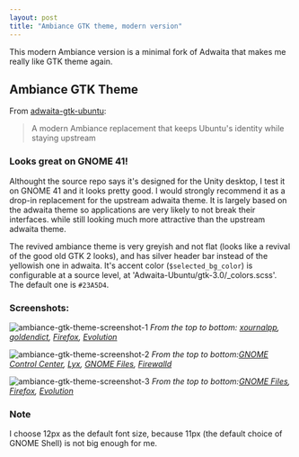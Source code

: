 ```yaml
---
layout: post
title: "Ambiance GTK theme, modern version"
---
```

<!-- This Source Code Form is subject to the terms of the Mozilla Public
   - License, v. 2.0. If a copy of the MPL was not distributed with this
   - file, You can obtain one at https://mozilla.org/MPL/2.0/. -->
This modern Ambiance version is a minimal fork of Adwaita that makes me really like GTK theme again.

## Ambiance GTK Theme
From [adwaita-gtk-ubuntu](https://github.com/pojntfx/adwaita-gtk-ubuntu):
> A modern Ambiance replacement that keeps Ubuntu's identity while staying upstream

### Looks great on GNOME 41!
Althought the source repo says it's designed for the Unity desktop, I test it on GNOME 41 and it looks pretty good. I would strongly recommend it as a drop-in replacement for the upstream adwaita theme. It is largely based on the adwaita theme so applications are very likely to not break their interfaces. while still looking much more attractive than the upstream adwaita theme. 

The revived ambiance theme is very greyish and not flat (looks like a revival of the good old GTK 2 looks), and has silver header bar instead of the yellowish one in adwaita. It's accent color (`$selected_bg_color`) is configurable at a source level, at 'Adwaita-Ubuntu/gtk-3.0/_colors.scss'. The default one is `#23A5D4`.

### Screenshots:
![ambiance-gtk-theme-screenshot-1](../../../static/2021-12-02/ambiance-gtk-theme-screenshot-1.png)
*From the top to bottom: [xournalpp](https://xournalpp.github.io/), [goldendict](http://goldendict.org/), [Firefox](https://www.mozilla.org/firefox/), [Evolution](https://wiki.gnome.org/Apps/Evolution)*

![ambiance-gtk-theme-screenshot-2](../../../static/2021-12-02/ambiance-gtk-theme-screenshot-2.png)
*From the top to bottom:[GNOME Control Center](https://gitlab.gnome.org/GNOME/gnome-control-center), [Lyx](https://www.lyx.org/), [GNOME Files](https://wiki.gnome.org/Apps/Files), [Firewalld](https://firewalld.org/)*

![ambiance-gtk-theme-screenshot-3](../../../static/2021-12-02/ambiance-gtk-theme-screenshot-3.png)
*From the top to bottom:[GNOME Files](https://wiki.gnome.org/Apps/Files), [Firefox](https://www.mozilla.org/firefox/), [Evolution](https://wiki.gnome.org/Apps/Evolution)*

### Note
I choose 12px as the default font size, because 11px (the default choice of GNOME Shell) is not big enough for me.
